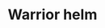 ---
layout: item
title: Warrior helm
item-id: 3753
datatable: true
id: 3753
name: "Warrior helm"
members: true
lowalch: 24000
highalch: 36000
examine: "This helmet is worn by warriors."
monsters:
  - id: 2259
    name: "Dagannoth"
    members: true
    combat_level: 88
    wiki_url: "https://oldschool.runescape.wiki/w/Dagannoth_(Waterbirth_Island)#Level_88"
    drops:
      - quantity: "1"
        rarity: 0.00048828125
    image: "https://oldschool.runescape.wiki/images/thumb/b/bb/Dagannoth.png/1200px-Dagannoth.png?81f00"
  - id: 3185
    name: "Dagannoth"
    members: true
    combat_level: 90
    wiki_url: "https://oldschool.runescape.wiki/w/Dagannoth_(Waterbirth_Island)#Level_90"
    drops:
      - quantity: "1"
        rarity: 0.00048828125
    image: "https://oldschool.runescape.wiki/images/thumb/b/bb/Dagannoth.png/1200px-Dagannoth.png?81f00"
---